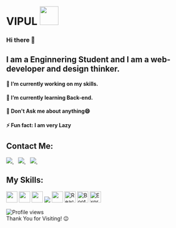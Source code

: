 # VIPUL <img src="https://github.com/TheDudeThatCode/TheDudeThatCode/blob/master/Assets/Developer.gif" width="50px">

### Hi there 👋
## I am a Enginnering Student and I am a web-developer and design thinker.
#### 🔭 I’m currently working on my skills.
#### 🌱 I’m currently learning Back-end.
#### 💬 Don't Ask me about anything😄
#### ⚡ Fun fact: I am very Lazy 

## Contact Me:
<p>
  <a href="mailto:vipulgup.2204@gmail.com">
    <img src="https://img.shields.io/badge/gmail-D14836?&style=for-the-badge&logo=gmail&logoColor=white" />
  </a>&nbsp;&nbsp;
  <a href="https://www.linkedin.com/in/vipul-gup-2204/">
    <img src="https://img.shields.io/badge/linkedin-%230077B5.svg?&style=for-the-badge&logo=linkedin&logoColor=white" />
  </a>&nbsp;&nbsp;
  <a href="https://www.instagram.com/its_vipul.gupta/">
    <img src="https://img.shields.io/badge/instagram-%23E4405F.svg?&style=for-the-badge&logo=instagram&logoColor=white" />        
  </a>&nbsp;&nbsp;
</p>

## My Skills:
<img height="30" src="https://img.shields.io/badge/java-%23ED8B00.svg?&style=for-the-badge&logo=java&logoColor=white"/> <img height="30" src="https://img.shields.io/badge/html5%20-%23E34F26.svg?&style=for-the-badge&logo=html5&logoColor=white"/>  <img height="30" src="https://img.shields.io/badge/css3%20-%231572B6.svg?&style=for-the-badge&logo=css3&logoColor=white"/> <img src="https://img.shields.io/badge/javascript%20-%23323330.svg?&style=for-the-badge&logo=javascript&logoColor=%23F7DF1E"> <img height="30" src="https://img.shields.io/badge/MySQL-00000F?style=for-the-badge&logo=mysql&logoColor=white"/> <img height="30" alt="React" src="https://img.shields.io/badge/react-%2320232a.svg?&style=for-the-badge&logo=react&logoColor=%2361DAFB"/> <img height="30" alt="Bootstrap" src="https://img.shields.io/badge/bootstrap-%23563D7C.svg?&style=for-the-badge&logo=bootstrap&logoColor=white"/> <img height="30" alt="Express.js" src="https://img.shields.io/badge/express.js-%23404d59.svg?&style=for-the-badge"/>

<!--
**vipulgupta22/vipulgupta22** is a ✨ _special_ ✨ repository because its `README.md` (this file) appears on your GitHub profile.
-->
![Profile views](https://gpvc.arturio.dev/vipulgupta22)  
Thank You for Visiting! 😉
